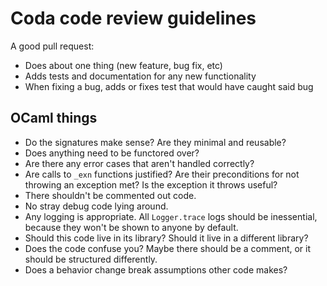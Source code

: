 # Coda code review guidelines

A good pull request:

- Does about one thing (new feature, bug fix, etc)
- Adds tests and documentation for any new functionality
- When fixing a bug, adds or fixes test that would have caught said bug

## OCaml things

- Do the signatures make sense? Are they minimal and reusable?
- Does anything need to be functored over?
- Are there any error cases that aren't handled correctly?
- Are calls to `_exn` functions justified? Are their preconditions for not
  throwing an exception met? Is the exception it throws useful?
- There shouldn't be commented out code.
- No stray debug code lying around.
- Any logging is appropriate. All `Logger.trace` logs should be inessential,
  because they won't be shown to anyone by default.
- Should this code live in its library? Should it live in a different library?
- Does the code confuse you? Maybe there should be a comment, or it should be
  structured differently.
- Does a behavior change break assumptions other code makes?
